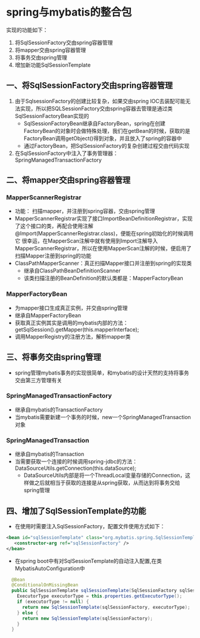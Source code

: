# spring与mybatis的整合包
实现的功能如下：
1. 将SqlSessionFactory交由spring容器管理
2. 将mapper交由spring容器管理
3. 将事务交由spring管理
4. 增加新功能SqlSessionTemplate


## 一、将SqlSessionFactory交由spring容器管理
1. 由于SqlsessionFactory的创建比较复杂，如果交由spring IOC去装配可能无法实现，所以把SQLSessionFactory交由spring容器去管理是通过类SqlSessionFactoryBean实现的
	* SqlSessionFactoryBean继承自FactoryBean，spring在创建FactoryBean的对象时会做特殊处理，我们在getBean的时候，获取的是FactoryBean调用getObject()得到对象，并且放入了spring的容器中
	* 通过FactoryBean，把SqlSessionFactory的复杂创建过程交由代码实现
2. 在SqlSessionFactory中注入了事务管理器： SpringManagedTransactionFactory


## 二、将mapper交由spring容器管理
### MapperScannerRegistrar
* 功能： 扫描mapper，并注册到spring容器，交由spring管理
* MapperScannerRegistrar实现了接口ImportBeanDefinitionRegistrar，实现了这个接口的类，再配合使用注解@Import(MapperScannerRegistrar.class)，便能在spring初始化的时候调用它
	很幸运，在MapperScan注解中就有使用到Import注解导入MapperScannerRegistrar，所以在使用MapperScan注解的时候，便启用了扫描Mapper注册到spring的功能
*  ClassPathMapperScanner：真正扫描Mapper接口并注册到spring的实现类
	* 继承自ClassPathBeanDefinitionScanner
	* 该类扫描注册的BeanDefinition的默认类都是：MapperFactoryBean
	
### MapperFactoryBean	
* 为mapper接口生成真正实例，并交由spring管理
* 继承自MapperFactoryBean
* 获取真正实例其实是调用的mybatis内部的方法：getSqlSession().getMapper(this.mapperInterface);
* 调用MapperRegistry的注册方法，解析mapper类


## 三、将事务交由spring管理
* spring管理mybatis事务的实现很简单，和mybatis的设计天然的支持将事务交由第三方管理有关

### SpringManagedTransactionFactory
* 继承自mybatis的TransactionFactory
* 当mybatis需要新建一个事务的时候，new一个SpringManagedTransaction对象

### SpringManagedTransaction
* 继承自mybatis的Transaction
* 当需要获取一个连接的时候调用spring-jdbc的方法：DataSourceUtils.getConnection(this.dataSource);
	* DataSourceUtils内部是将一个ThreadLocal变量存储的Connection，这样做之后就相当于获取的连接是从spring获取，从而达到将事务交给spring管理


## 四、增加了SqlSessionTemplate的功能
* 在使用时需要注入SqlSessionFactory，配置文件使用方式如下：
```xml
<bean id="sqlSessionTemplate" class="org.mybatis.spring.SqlSessionTemplate">
   <constructor-arg ref="sqlSessionFactory" />
</bean>
```
* 在spring boot中有对SqlSessionTemplate的自动注入配置,在类MybatisAutoConfiguration中
```java
  @Bean
  @ConditionalOnMissingBean
  public SqlSessionTemplate sqlSessionTemplate(SqlSessionFactory sqlSessionFactory) {
    ExecutorType executorType = this.properties.getExecutorType();
    if (executorType != null) {
      return new SqlSessionTemplate(sqlSessionFactory, executorType);
    } else {
      return new SqlSessionTemplate(sqlSessionFactory);
    }
  }
```



